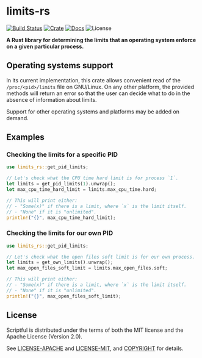 # limits-rs

[![Build Status](https://travis-ci.com/aesedepece/limits-rs.svg?branch=master)](https://travis-ci.com/aesedepece/limits-rs)
[![Crate](https://img.shields.io/crates/v/limits-rs.svg)](https://crates.io/crates/limits-rs)
[![Docs](https://docs.rs/limits-rs/badge.svg)](https://docs.rs/limits-rs)
![License](https://img.shields.io/crates/l/limits-rs.svg)

**A Rust library for determining the limits that an operating system enforce on a given particular
process.**

## Operating systems support

In its current implementation, this crate allows convenient read of the `/proc/<pid>/limits`
file on GNU/Linux. On any other platform, the provided methods will return an error so that the
user can decide what to do in the absence of information about limits.

Support for other operating systems and platforms may be added on demand.

## Examples

### Checking the limits for a specific PID
```rust
use limits_rs::get_pid_limits;

// Let's check what the CPU time hard limit is for process `1`.
let limits = get_pid_limits(1).unwrap();
let max_cpu_time_hard_limit = limits.max_cpu_time.hard;

// This will print either:
// - "Some(x)" if there is a limit, where `x` is the limit itself.
// - "None" if it is "unlimited".
println!("{}", max_cpu_time_hard_limit);
```

### Checking the limits for our own PID
```rust
use limits_rs::get_pid_limits;

// Let's check what the open files soft limit is for our own process.
let limits = get_own_limits().unwrap();
let max_open_files_soft_limit = limits.max_open_files.soft;

// This will print either:
// - "Some(x)" if there is a limit, where `x` is the limit itself.
// - "None" if it is "unlimited".
println!("{}", max_open_files_soft_limit);
```

## License

Scriptful is distributed under the terms of both the MIT license and the Apache License (Version 2.0).

See [LICENSE-APACHE] and [LICENSE-MIT], and [COPYRIGHT] for details.

[LICENSE-APACHE]: LICENSE-APACHE
[LICENSE-MIT]: LICENSE-MIT
[COPYRIGHT]: COPYRIGHT
